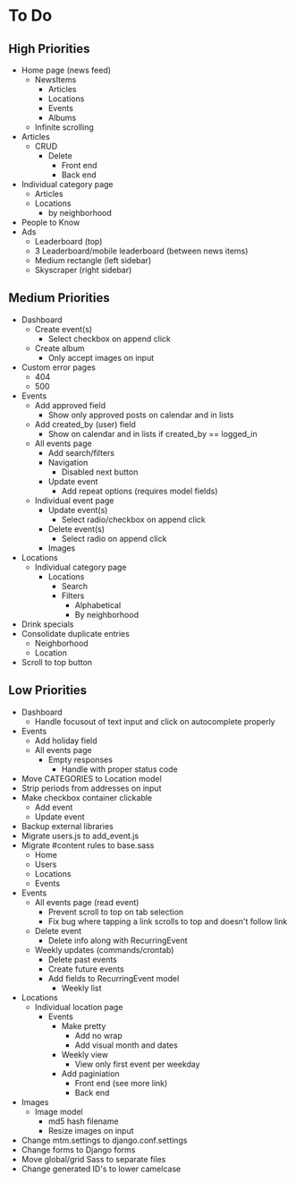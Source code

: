 # To Do

## High Priorities

- Home page (news feed)
  - NewsItems
    - Articles
    - Locations
    - Events
    - Albums
  - Infinite scrolling
- Articles
  - CRUD
    - Delete
      - Front end
      - Back end
- Individual category page
  - Articles
  - Locations
    - by neighborhood
- People to Know
- Ads
  - Leaderboard (top)
  - 3 Leaderboard/mobile leaderboard (between news items)
  - Medium rectangle (left sidebar)
  - Skyscraper (right sidebar)

## Medium Priorities

- Dashboard
  - Create event(s)
    - Select checkbox on append click
  - Create album
    - Only accept images on input
- Custom error pages
  - 404
  - 500
- Events
  - Add approved field
    - Show only approved posts on calendar and in lists
  - Add created_by (user) field
    - Show on calendar and in lists if created_by == logged_in
  - All events page
    - Add search/filters
    - Navigation
      - Disabled next button
    - Update event
      - Add repeat options (requires model fields)
  - Individual event page
    - Update event(s)
      - Select radio/checkbox on append click
    - Delete event(s)
      - Select radio on append click
    - Images
- Locations
  - Individual category page
    - Locations
      - Search
      - Filters
        - Alphabetical
        - By neighborhood
- Drink specials
- Consolidate duplicate entries
  - Neighborhood
  - Location
- Scroll to top button

## Low Priorities

- Dashboard
  - Handle focusout of text input and click on autocomplete properly
- Events
  - Add holiday field
  - All events page
    - Empty responses
      - Handle with proper status code
- Move CATEGORIES to Location model
- Strip periods from addresses on input
- Make checkbox container clickable
  - Add event
  - Update event
- Backup external libraries
- Migrate users.js to add_event.js
- Migrate #content rules to base.sass
  - Home
  - Users
  - Locations
  - Events
- Events
  - All events page (read event)
    - Prevent scroll to top on tab selection
    - Fix bug where tapping a link scrolls to top and doesn't follow link
  - Delete event
    - Delete info along with RecurringEvent
  - Weekly updates (commands/crontab)
    - Delete past events
    - Create future events
    - Add fields to RecurringEvent model
      - Weekly list
- Locations
  - Individual location page
    - Events
      - Make pretty
        - Add no wrap
        - Add visual month and dates
      - Weekly view
        - View only first event per weekday
      - Add paginiation
        - Front end (see more link)
        - Back end
- Images
  - Image model
    - md5 hash filename
    - Resize images on input
- Change mtm.settings to django.conf.settings
- Change forms to Django forms
- Move global/grid Sass to separate files
- Change generated ID's to lower camelcase
